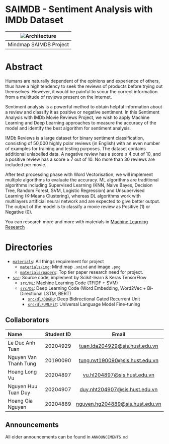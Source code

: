 # SAIMDB - Sentiment Analysis with IMDb Dataset

| ![Architecture](https://github.com/tuanlda78202/MLP/blob/main/materials/img/mindmap1.png) | 
|:--:| 
| Mindmap SAIMDB Project|

# Abstract
Humans are naturally dependent of the opinions and experience of others, thus have a high tendency to seek the reviews of products before trying out themselves. However, it would be painful to scour the correct information from a multitude of reviews present on the internet.


Sentiment analysis is a powerful method to obtain helpful information about a review and classify it as positive or negative sentiment. In this Sentiment Analysis with IMDb Movie Reviews Project, we wish to apply Machine Learning and Deep Learning approaches to measure the accuracy of the model and identify the best algorithm for sentiment analysis.


IMDb Reviews is a large dataset for binary sentiment classification, consisting of 50,000 highly polar reviews (in English) with an even number of examples for training and testing purposes. The dataset contains additional unlabelled data. A negative review has a score ≤ 4 out of 10, and a positive review has a score ≥ 7 out of 10. No more than 30 reviews are included per movie.


After text processing phase with Word Vectorisation, we will implement multiple algorithms to evaluate the accuracy. ML algorithms are traditional algorithms including Supervised Learning (KNN, Naive Bayes, Decision Tree, Random Forest, SVM, Logistic Regression) and Unsupervised Learning (K-Means Clustering), whereas DL algorithms work with multilayers artificial neural network and are expected to give better output. The output of the model is to classify a movie review as Positive (1) or Negative (0).


You can research more and more with materials in [Machine Learning Research](https://github.com/tuanlda78202/MLR)
# Directories 
- [`materials`](https://github.com/tuanlda78202/SAIMDB/tree/main/materials): All things requirement for project 
  - [`materials/img`](https://github.com/tuanlda78202/SAIMDB/tree/main/materials/img): Mind map `.xmind` and image `.png`
  - [`materials/papers`](https://github.com/tuanlda78202/SAIMDB/tree/main/materials/papers): Top tier paper research need for project.
- [`src`](https://github.com/tuanlda78202/SAIMDB/tree/main/src): Source code, implement by Scikit-learn & Keras TensorFlow
  - [`src/ML`](https://github.com/tuanlda78202/SAIMDB/tree/main/src/supervised/ML): Machine Learning Code (TFIDF + SVM)
  - [`src/DL`](https://github.com/tuanlda78202/SAIMDB/tree/main/src/supervised/DL%20): Deep Learning Code (Word Embedding, Word2Vec + Bi-Directional LSTM, BERT)
    - [`src/dl/DBGRU`](https://github.com/tuanlda78202/SAIMDB/tree/main/src/supervised/DL%20/DBGRU): Deep Bidirectional Gated Recurrent Unit
    - [`src/dl/UMLFiT`](https://github.com/tuanlda78202/SAIMDB/tree/main/src/supervised/DL%20/UMLFiT):  Universal Language Model Fine-tuning
## Collaborators 
| Name                         | Student ID       | Email                                      |
| :---                         |    :----:        |          :---:                             |
| Le Duc Anh Tuan              | 20204929         | tuan.lda204929@sis.hust.edu.vn            |
| Nguyen Van Thanh Tung             | 20190090         | tung.nvt190090@sis.hust.edu.vn            |
| Hoang Long Vu             | 20204897         | vu.hl204897@sis.hust.edu.vn|
| Nguyen Huu Tuan Duy      | 20204907         | duy.nht204907@sis.hust.edu.vn              |
| Hoang Gia Nguyen          | 20204889         | nguyen.hg204889@sis.hust.edu.vn             |

## Announcements
All older announcements can be found in `ANNOUNCEMENTS.md`

